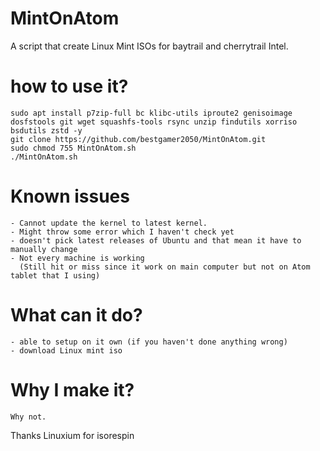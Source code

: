 # MintOnAtom
 A script that create Linux Mint ISOs for baytrail and cherrytrail Intel.

# how to use it?
    sudo apt install p7zip-full bc klibc-utils iproute2 genisoimage dosfstools git wget squashfs-tools rsync unzip findutils xorriso bsdutils zstd -y
    git clone https://github.com/bestgamer2050/MintOnAtom.git
    sudo chmod 755 MintOnAtom.sh
    ./MintOnAtom.sh
    

# Known issues
    - Cannot update the kernel to latest kernel.
    - Might throw some error which I haven't check yet
    - doesn't pick latest releases of Ubuntu and that mean it have to manually change
    - Not every machine is working 
      (Still hit or miss since it work on main computer but not on Atom tablet that I using)
    
# What can it do?
    - able to setup on it own (if you haven't done anything wrong)
    - download Linux mint iso
    
# Why I make it?
    Why not.
    
Thanks Linuxium for isorespin
